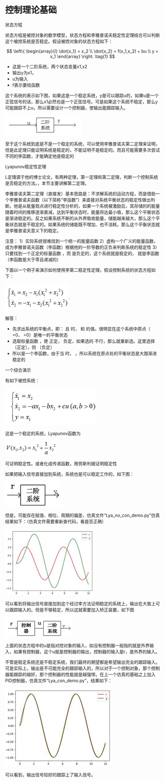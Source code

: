 <script type="text/x-mathjax-config">
    MathJax.Hub.Config({
        tex2jax: {
        skipTags: ['script', 'noscript', 'style', 'textarea', 'pre'],
        inlineMath: [['$','$']]
        }
    });
</script>
<script src="https://cdn.mathjax.org/mathjax/latest/MathJax.js?config=TeX-AMS-MML_HTMLorMML" type="text/javascript"></script>

# 控制理论基础



状态方程

状态方程是被控对象的数学模型，状态方程和李雅普诺夫稳定性定理结合可以判断这个被控系统是否稳定。假设被控对象的状态方程如下：


$$
\left\{
    \begin{array}{l}
            \dot{x_1} = x_2 \\ 
            \dot{x_2} = f(x_1,x_2) + bu \\
            y = x_1
        \end{array}
\right.          \tag{1}
$$



- 这是一个二阶系统，两个状态变量x1,x2
- 输出y为x1，
- u为输入
- f表示要给函数

这个系统的表示如下图，如果这是一个稳定系统，y是可以跟踪u的，如果u是一个正弦信号的话，那么x1必然也是一个正弦信号。可是如果这个系统不稳定，那么y可能跟踪不上u，所以需要设计一个控制器，使输出能跟踪输入。

![image-20210615125826306](ModernControlTheory_img/image-20210615125826306.png)

至于这个系统到底是不是一个稳定的系统，可以使用李雅普诺夫第二定理来证明，但是此定理只能证明系统是稳定的，不能证明不是稳定的。而且可能需要多次尝试不同的李函数，才能确定他是稳定的



Lyapunov稳定性定理

L定理源于他的博士论文，有两种定理，第一定理和第二定理，判断一个控制系统是否稳定的方法。，本节主要讲解第二定理。

李雅普诺夫第二定理（直接发）基本思路是：不求解系统的运动方程，而是借助一个李雅普诺夫函数（以下简称“李函数”）来直接对系统平衡状态的稳定性做出判断。他是从能量观点进行稳定性分析的，如果一个系统被激励后，其存储的的能量随着时间的推移逐渐衰减，达到平衡状态时，能量将达最小值，那么这个平衡状态是渐进稳定的。反之如果系统不断的从外界吸收能量，储能越来越大，那么这个平衡状态就是不稳定的。如果系统的储能既不增加、也不消耗，那么这个平衡状态就是李雅普诺夫意义下的稳定。

 注意：
	1）实际系统很难找到一个统一的能量函数
	2）虚构一个广义的能量函数，成为李雅普诺夫函数（李函数）根据他的一阶导数的正负来判断系统的稳定性
	3）只要找到一个正定的标量函数 ，而 是负定的，这个系统就是稳定的， 就是李函数（李函数是大于零且递减的）

下面以一个例子来演示如何使用李第二稳定性定理，假设控制系统的状态方程如下：

![image-20210615125926992](ModernControlTheory_img/image-20210615125926992.png)

解答：

- 先求出系统的平衡点，即： 且 时， 和 的值。很明显在这个系统中原点（ =0， =0）是唯一的平衡状态
- 选取标量函数 ，使 正定， 负定，如果选的 不行，那么就重新选。这里选择 （正定），则 （负定）
- 所以是一个李函数，由于当 时， ，所以系统在原点处的平衡状态是大围渐进稳定的

一个综合演示

有如下被控系统：

![image-20210615130055006](ModernControlTheory_img/image-20210615130055006.png)

这是一个稳定的系统，Lyapunov函数为

<img src="ModernControlTheory_img/image-20210615130113179.png" alt="image-20210615130113179" style="zoom:100%;" />

可证明稳定性。或者化成传递函数，用劳斯判据证明稳定性

如果把输入信号直接加到系统，系统也是可以稳定工作的，如下图：

![image-20210615130138218](ModernControlTheory_img/image-20210615130138218.png)

但是，可能存在赋值、相位、周期的偏差，仿真文件“Lya_no_con_demo.py”仿真结果如下：（仿真文件需要重新查代码，看是否正确）

![img](ModernControlTheory_img/clip_image002.jpg)

可以看到将输出信号直接加到这个经过李方法证明稳定的系统上，输出在大致上可以跟踪输入的。但是不够稳定，所以这就需要加入矫正装置，如下图

![image-20210615130228616](ModernControlTheory_img/image-20210615130228616.png)

上面的状态方程中的u是指对控对象的输入，如没有控制器一般指的就是外界输入，如果有控制器，这个u就是控制器的输出，控制器的输入是r，是外界的输入。

不管是稳定系统还是不稳定系统，我们最终的期望都是希望输出完全的跟踪输入。可是实际上，输出是不可能完全的跟踪输入的，所以对于一个控制对象，那个控制器能跟踪的越好，那个控制器的性能就是越强悍。在上一个仿真的基础之上加入PID控制器，仿真文件“Lya_con_demo.py”，结果如下：

![img](ModernControlTheory_img/clip_image002-1623733361039.jpg)

可以看到，输出信号较好的跟踪上了输入信号。



























